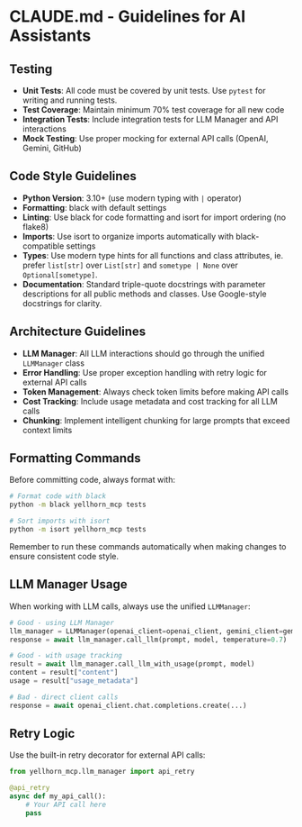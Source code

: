 # CLAUDE.md - Guidelines for AI Assistants

## Testing

- **Unit Tests**: All code must be covered by unit tests. Use `pytest` for writing and running tests.
- **Test Coverage**: Maintain minimum 70% test coverage for all new code
- **Integration Tests**: Include integration tests for LLM Manager and API interactions
- **Mock Testing**: Use proper mocking for external API calls (OpenAI, Gemini, GitHub)

## Code Style Guidelines

- **Python Version**: 3.10+ (use modern typing with `|` operator)
- **Formatting**: black with default settings
- **Linting**: Use black for code formatting and isort for import ordering (no flake8)
- **Imports**: Use isort to organize imports automatically with black-compatible settings
- **Types**: Use modern type hints for all functions and class attributes, ie. prefer `list[str]` over `List[str]` and `sometype | None` over `Optional[sometype]`.
- **Documentation**: Standard triple-quote docstrings with parameter descriptions for all public methods and classes. Use Google-style docstrings for clarity.

## Architecture Guidelines

- **LLM Manager**: All LLM interactions should go through the unified `LLMManager` class
- **Error Handling**: Use proper exception handling with retry logic for external API calls
- **Token Management**: Always check token limits before making API calls
- **Cost Tracking**: Include usage metadata and cost tracking for all LLM calls
- **Chunking**: Implement intelligent chunking for large prompts that exceed context limits

## Formatting Commands

Before committing code, always format with:

```bash
# Format code with black
python -m black yellhorn_mcp tests

# Sort imports with isort
python -m isort yellhorn_mcp tests
```

Remember to run these commands automatically when making changes to ensure consistent code style.

## LLM Manager Usage

When working with LLM calls, always use the unified `LLMManager`:

```python
# Good - using LLM Manager
llm_manager = LLMManager(openai_client=openai_client, gemini_client=gemini_client)
response = await llm_manager.call_llm(prompt, model, temperature=0.7)

# Good - with usage tracking
result = await llm_manager.call_llm_with_usage(prompt, model)
content = result["content"]
usage = result["usage_metadata"]

# Bad - direct client calls
response = await openai_client.chat.completions.create(...)
```

## Retry Logic

Use the built-in retry decorator for external API calls:

```python
from yellhorn_mcp.llm_manager import api_retry

@api_retry
async def my_api_call():
    # Your API call here
    pass
```
